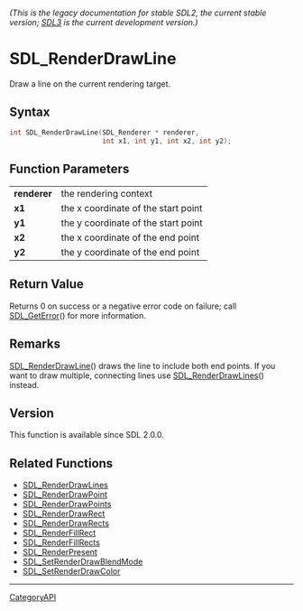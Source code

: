 ###### (This is the legacy documentation for stable SDL2, the current stable version; [SDL3](https://wiki.libsdl.org/SDL3/) is the current development version.)
# SDL_RenderDrawLine

Draw a line on the current rendering target.

## Syntax

```c
int SDL_RenderDrawLine(SDL_Renderer * renderer,
                       int x1, int y1, int x2, int y2);

```

## Function Parameters

|                  |                                     |
| ---------------- | ----------------------------------- |
| **renderer**     | the rendering context               |
| **x1**           | the x coordinate of the start point |
| **y1**           | the y coordinate of the start point |
| **x2**           | the x coordinate of the end point   |
| **y2**           | the y coordinate of the end point   |

## Return Value

Returns 0 on success or a negative error code on failure; call
[SDL_GetError](SDL_GetError.md)() for more information.

## Remarks

[SDL_RenderDrawLine](SDL_RenderDrawLine.md)() draws the line to include both
end points. If you want to draw multiple, connecting lines use
[SDL_RenderDrawLines](SDL_RenderDrawLines.md)() instead.

## Version

This function is available since SDL 2.0.0.

## Related Functions

* [SDL_RenderDrawLines](SDL_RenderDrawLines.md)
* [SDL_RenderDrawPoint](SDL_RenderDrawPoint.md)
* [SDL_RenderDrawPoints](SDL_RenderDrawPoints.md)
* [SDL_RenderDrawRect](SDL_RenderDrawRect.md)
* [SDL_RenderDrawRects](SDL_RenderDrawRects.md)
* [SDL_RenderFillRect](SDL_RenderFillRect.md)
* [SDL_RenderFillRects](SDL_RenderFillRects.md)
* [SDL_RenderPresent](SDL_RenderPresent.md)
* [SDL_SetRenderDrawBlendMode](SDL_SetRenderDrawBlendMode.md)
* [SDL_SetRenderDrawColor](SDL_SetRenderDrawColor.md)

----
[CategoryAPI](CategoryAPI.md)
